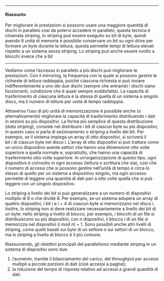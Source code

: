---------------
#### Riassunto
Per migliorare le prestazioni si possono usare una maggiore quantitá di dischi in parallelo cosí da potervi accedere in parallelo, questa tecnica é chiamata striping, lo striping puó essere eseguito su bit di byte, quindi avendo 8 unitá di memoria é possibile conservare un bit su ogni drive per formare un byte durante la lettura, questa permette tempi di lettura elevati rispetto a un sistema senza striping.
Lo striping puó anche essere svolto a blocchi invece che a bit

-------------


Vediamo come l’accesso in parallelo a più dischi può migliorare le prestazioni. Con il mirroring, la frequenza con la quale si possono gestire le richieste di lettura raddoppia, poiché ciascuna richiesta si può inviare indifferentemente a uno dei due dischi (sempre che entrambi i dischi siano funzionanti, condizione che è quasi sempre soddisfatta). La capacità di trasferimento di ciascuna lettura è la stessa di quella di un sistema a singolo disco, ma il numero di letture per unità di tempo raddoppia.

Attraverso l’uso di più unità di memorizzazione è possibile anche (o alternativamente) migliorare la capacità di trasferimento distribuendo i dati in sezioni su più dispositivi. La forma più semplice di questa distribuzione (_data striping_), consiste nel distribuire i bit di ciascun byte su più dispositivi; in questo caso si parla di sezionamento o striping a livello dei bit. Per esempio, se il sistema impiega un array di otto dispositivi, si scriverà il bit _i_ di ciascun byte nel disco _i_. L’array di otto dispositivi si può trattare come un unico dispositivo avente settori che hanno una dimensione otto volte superiore a quella normale e, soprattutto, che hanno una capacità di trasferimento otto volte superiore. In un’organizzazione di questo tipo, ogni dispositivo è coinvolto in ogni accesso (lettura o scrittura che sia), così che il numero di accessi che si possono gestire nell’unità di tempo è circa lo stesso di quello per un sistema a dispositivo singolo, ma ogni accesso permette di leggere una quantità di dati pari a otto volte quella che si può leggere con un singolo dispositivo.

Lo striping a livello dei bit si può generalizzare a un numero di dispositivi multiplo di 8 o che divide 8. Per esempio, se un sistema adopera un array di quattro dispositivi, i bit _i_ e _i_ + 4 di ciascun byte si memorizzano nel disco _i_. Inoltre, lo striping non si deve realizzare necessariamente a livello dei bit di un byte: nello striping a livello di blocco, per esempio, i blocchi di un file si distribuiscono su più dispositivi; con _n_ dispositivi, il blocco _i_ di un file si memorizza nel dispositivi (_i_ mod _n_) + 1. Sono possibili anche altri livelli di striping, come quelli basati sui byte di un settore o sui settori di un blocco, ma lo striping a livello di blocco è il più comune.

Riassumendo, gli obiettivi principali del parallelismo mediante striping in un sistema di dispositivi sono due:
1.  l’aumento, tramite il bilanciamento del carico, del throughput per accessi multipli a piccole porzioni di dati (cioè accessi a pagine);
2.  la riduzione del tempo di risposta relativo ad accessi a grandi quantità di dati.